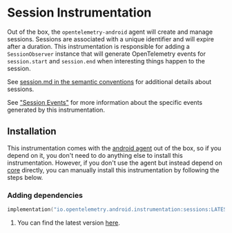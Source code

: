 
# Session Instrumentation

Out of the box, the `opentelemetry-android` agent will create and manage sessions. Sessions are associated
with a unique identifier and will expire after a duration. This instrumentation is responsible
for adding a `SessionObserver` instance that will generate OpenTelemetry events for
`session.start` and `session.end` when interesting things happen to the session.

See [session.md in the semantic conventions](https://github.com/open-telemetry/semantic-conventions/blob/main/docs/general/session.md)
for additional details about sessions.

See ["Session Events"](https://github.com/open-telemetry/semantic-conventions/blob/main/docs/general/session.md#session-events)
for more information about the specific events generated by this instrumentation.

## Installation

This instrumentation comes with the [android agent](../../android-agent) out of the box, so
if you depend on it, you don't need to do anything else to install this instrumentation.
However, if you don't use the agent but instead depend on [core](../../core) directly, you can
manually install this instrumentation by following the steps below.

### Adding dependencies

```kotlin
implementation("io.opentelemetry.android.instrumentation:sessions:LATEST_VERSION") // <1>
```

1. You can find the latest version [here](https://central.sonatype.com/artifact/io.opentelemetry.android.instrumentation/sessions).
